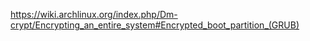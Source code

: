 https://wiki.archlinux.org/index.php/Dm-crypt/Encrypting_an_entire_system#Encrypted_boot_partition_(GRUB)